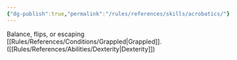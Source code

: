 ```yaml
---
{"dg-publish":true,"permalink":"/rules/references/skills/acrobatics/"}
---
```


Balance, flips, or escaping [[Rules/References/Conditions/Grappled\|Grappled]]. ([[Rules/References/Abilities/Dexterity\|Dexterity]])